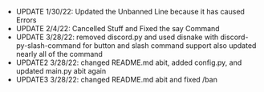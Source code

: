 - UPDATE 1/30/22: Updated the Unbanned Line because it has caused Errors
- UPDATE 2/4/22: Cancelled Stuff and Fixed the say Command
- UPDATE 3/28/22: removed discord.py and used disnake with discord-py-slash-command for button and slash command support also updated nearly all of the command
- UPDATE2 3/28/22: changed README.md abit, added config.py, and updated main.py abit again
- UPDATE3 3/28/22: changed README.md abit and fixed /ban
